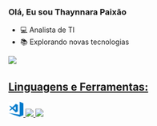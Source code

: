 ### Olá, Eu sou Thaynnara Paixão 
- :computer: Analista de TI
- :books: Explorando novas tecnologias 
<!--- :books: Aprendendo Cloud e Zabbix-->

<div>
  <a href="https://github.com/Thaynnara Paixao">
  <img height="180em" src="https://github-readme-stats.vercel.app/api?username=thaynnarapaixao&show_icons=true&theme=synthwave&include_all_commits=true&count_private=true"/>
</div>
<!--
<img src="https://encrypted-tbn0.gstatic.com/images?q=tbn:ANd9GcQFlBGZFeQZ5Z2c--_nm99gjBhZdorIi0izTGeUfgfJQwhy40-bLUa7QPwKVX0VauXW3xCDV_kU2_8&usqp=CAU" min-width="200px" max-width="200px" width="200px" align="right" alt="Computador iuriCode">-->


## **Linguagens e Ferramentas:**  

<code><img height="30" src="https://raw.githubusercontent.com/github/explore/80688e429a7d4ef2fca1e82350fe8e3517d3494d/topics/visual-studio-code/visual-studio-code.png"></code>
<code><img height="30" src="https://store-images.s-microsoft.com/image/apps.2274.3cf2166c-4134-4d3d-956d-9f14f6a979dd.c1a4156b-ce84-4433-96fc-8cc73e10b467.fe0b06e0-00dd-427d-a155-2db405e63ac2.png"></code>
<code><img height="30" src="https://logos-world.net/wp-content/uploads/2021/05/Azure-Logo.png"></code>


  
<!--
**thaynnarapaixao/thaynnarapaixao** is a ✨ _special_ ✨ repository because its `README.md` (this file) appears on your GitHub profile.

Here are some ideas to get you started:

- 🔭 I’m currently working on ...
- 🌱 I’m currently learning ...
- 👯 I’m looking to collaborate on ...
- 🤔 I’m looking for help with ...
- 💬 Ask me about ...
- 📫 How to reach me: ...
- 😄 Pronouns: ...
- ⚡ Fun fact: ...
-->
